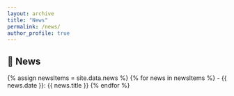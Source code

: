 ```yaml
---
layout: archive
title: "News"
permalink: /news/
author_profile: true
---
```

## &#x1F4E3; News
<div style="text-align:justify">
{% assign newsItems = site.data.news %}
{% for news in newsItems %}
- {{ news.date }}: {{ news.title }}
{% endfor %}
</div>

